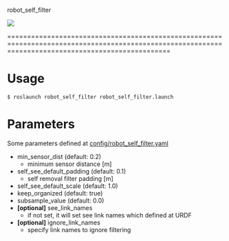 robot_self_filter

[![](https://github.com/KiQ-Robotics/robot_self_filter/workflows/CI/badge.svg)](https://github.com/KiQ-Robotics/robot_self_filter/actions)

=====================================================================================================================================================

# Usage
```
$ roslaunch robot_self_filter robot_self_filter.launch
```

# Parameters
Some parameters defined at [config/robot_self_filter.yaml](config/robot_self_filter.yaml)
- min_sensor_dist (default: 0.2)
  - minimum sensor distance [m]
- self_see_default_padding (default: 0.1)
  - self removal filter padding [m]
- self_see_default_scale (default: 1.0)
- keep_organized (default: true)
- subsample_value (default: 0.0)
- **[optional]** see_link_names
  - if not set, it will set see link names which defined at URDF
- **[optional]** ignore_link_names
  - specify link names to ignore filtering
